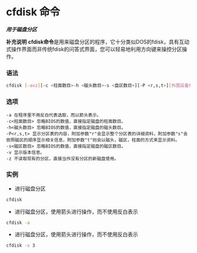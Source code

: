 # cfdisk 命令
***用于磁盘分区***

**补充说明**
**cfdisk命令**是用来磁盘分区的程序，它十分类似DOS的fdisk，具有互动式操作界面而非传统fdisk的问答式界面，您可以轻易地利用方向键来操控分区操作。

### 语法
```bash
cfdisk [-avz][-c <柱面数目>-h <磁头数目>-s <盘区数目>][-P <r,s,t>][外围设备代号]
```

### 选项
```
-a 在程序里不用反白代表选取，而以箭头表示。
-c<柱面数目> 忽略BIOS的数值，直接指定磁盘的柱面数目。
-h<磁头数目> 忽略BIOS的数值，直接指定磁盘的磁头数目。
-P<r,s,t> 显示分区表的内容，附加参数"r"会显示整个分区表的详细资料，附加参数"s"会依照磁区的顺序显示相关信息，附加参数"t"则会以磁头，磁区，柱面的方式来显示资料。
-s<磁区数目> 忽略BIOS的数值，直接指定磁盘的磁区数目。
-v 显示版本信息。
-z 不读取现有的分区，直接当作没有分区的新磁盘使用。
```

### 实例
- 进行磁盘分区
```bash
cfdisk
```

- 进行磁盘分区，使用箭头进行操作，而不使用反白表示
```bash
cfdisk -a
```

- 进行磁盘分区，使用箭头进行操作，而不使用反白表示
```bash
cfdisk -s 3
```


